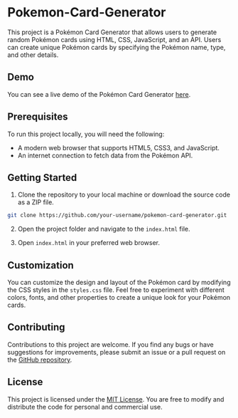 # Pokemon-Card-Generator


This project is a Pokémon Card Generator that allows users to generate random Pokémon cards using HTML, CSS, JavaScript, and an API. Users can create unique Pokémon cards by specifying the Pokémon name, type, and other details.

## Demo

You can see a live demo of the Pokémon Card Generator [here](https://main--prismatic-dango-f690e5.netlify.app/).

## Prerequisites

To run this project locally, you will need the following:

- A modern web browser that supports HTML5, CSS3, and JavaScript.
- An internet connection to fetch data from the Pokémon API.

## Getting Started

1. Clone the repository to your local machine or download the source code as a ZIP file.

```bash
git clone https://github.com/your-username/pokemon-card-generator.git
```

2. Open the project folder and navigate to the `index.html` file.

3. Open `index.html` in your preferred web browser.

## Customization

You can customize the design and layout of the Pokémon card by modifying the CSS styles in the `styles.css` file. Feel free to experiment with different colors, fonts, and other properties to create a unique look for your Pokémon cards.

## Contributing

Contributions to this project are welcome. If you find any bugs or have suggestions for improvements, please submit an issue or a pull request on the [GitHub repository](https://github.com/HexZError/Pokemon-Card-Generator.git).

## License

This project is licensed under the [MIT License](https://opensource.org/licenses/MIT). You are free to modify and distribute the code for personal and commercial use.
